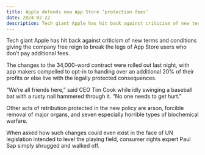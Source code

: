 ```yaml
---
title: Apple defends new App Store ‘protection fees’
date: 2024-02-22
description: Tech giant Apple has hit back against criticism of new terms and conditions giving the company free reign to break the legs of App Store users who don’t pay additional fees.
---
```


Tech giant Apple has hit back against criticism of new terms and conditions giving the company free reign to break the legs of App Store users who don’t pay additional fees.

The changes to the 34,000-word contract were rolled out last night, with app makers compelled to opt-in to handing over an additional 20% of their profits or else live with the legally protected consequences.

“We’re all friends here,” said CEO Tim Cook while idly swinging a baseball bat with a rusty nail hammered through it. “No one needs to get hurt.”

Other acts of retribution protected in the new policy are arson, forcible removal of major organs, and seven especially horrible types of biochemical warfare.

When asked how such changes could even exist in the face of UN legislation intended to level the playing field, consumer rights expert Paul Sap simply shrugged and walked off. 
